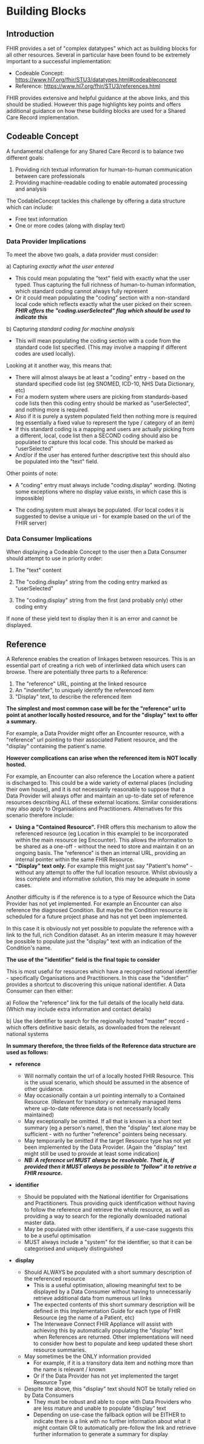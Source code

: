 # Building Blocks

## **Introduction**

FHIR provides a set of "complex datatypes" which act as building blocks for all other resources. Several in particular have been found to be extremely important to a successful implementation:
 - Codeable Concept: <https://www.hl7.org/fhir/STU3/datatypes.html#codeableconcept>
 - Reference: <https://www.hl7.org/fhir/STU3/references.html>

FHIR provides extensive and helpful guidance at the above links, and this should be studied. However this page highlights key points and offers additional guidance on how these building blocks are used for a Shared Care Record implementation.

## **Codeable Concept**
A fundamental challenge for any Shared Care Record is to balance two different goals:

1. Providing rich textual information for human-to-human communication between care professionals
2. Providing machine-readable coding to enable automated processing and analysis

The CodableConcept tackles this challenge by offering a data structure which can include:
 - Free text information
 - One or more codes (along with display text) 


### Data Provider Implications
To meet the above two goals, a data provider must consider:

a) Capturing *exactly what the user entered*
 - This could mean populating the "text" field with exactly what the user typed. Thus capturing the full richness of human-to-human information, which standard coding cannot always fully represent
 - Or it could mean populating the "coding" section with a non-standard local code which reflects exactly what the user picked on their screen. ***FHIR offers the "coding.userSelected" flag which should be used to indicate this***

 b) Capturing *standard coding for machine analysis*

  - This will mean populating the coding section with a code from the standard code list specified. (This may involve a mapping if different codes are used locally).

Looking at it another way, this means that:
 - There will almost always be at least a "coding" entry - based on the standard specified code list (eg SNOMED, ICD-10, NHS Data Dictionary, etc)
  - For a modern system where users are picking from standards-based code lists then this coding entry should be marked as "userSelected", and nothing more is required.
   - Also if it is purely a system populated field then nothing more is required (eg essentially a fixed value to represent the type / category of an item)
  - If this standard coding is a mapping and users are actually picking from a different, local, code list then a SECOND coding should also be populated to capture this local code. This should be marked as "userSelected"
  - And/or if the user has entered further descriptive text this should also be populated into the "text" field.

  Other points of note:
   - A "coding" entry must always include "coding.display" wording. (Noting some exceptions where no display value exists, in which case this is impossible)

   - The coding.system must always be populated. (For local codes it is suggested to devise a unique uri - for example based on the url of the FHIR server)


### Data Consumer Implications

When displaying a Codeable Concept to the user then a Data Consumer should attempt to use in priority order:

 1. The "text" content
 
 2. The "coding.display" string from the coding entry marked as "userSelected"

 3. The "coding.display" string from the first (and probably only) other coding entry

 If none of these yield text to display then it is an error and cannot be displayed. 

## **Reference**

A Reference enables the creation of linkages between resources. This is an essential part of creating a rich web of interlinked data which users can browse. There are potentially three parts to a Reference:

1. The "reference" URL, pointing at the linked resource
2. An "indentifer", to uniquely identify the referenced item
3. "Display" text, to describe the referenced item

**The simplest and most common case will be for the "reference" url to point at another locally hosted resource, and for the "display" text to offer a summary.**

For example, a Data Provider might offer an Encounter resource, with a "reference" url pointing to their associated Patient resource, and the "display" containing the patient's name.

**However complications can arise when the referenced item is NOT locally hosted.** 

For example, an Encounter can also reference the Location where a patient is discharged to. This could be a wide variety of external places (including their own house), and it is not necessarily reasonable to suppose that a Data Provider will always offer and maintain an up-to-date set of reference resources describing ALL of these external locations. Similar considerations may also apply to Organisations and Practitioners. Alternatives for this scenario therefore include:
 - **Using a "Contained Resource".** FHIR offers this mechanism to allow the referenced resource (eg Location in this example) to be incorporated within the main resource (eg Encounter). This allows the information to be shared as a one-off - without the need to store and maintain it on an ongoing basis. The "reference" is then an internal URL, providing an internal pointer within the same FHIR Resource.
  - **"Display" text only.** For example this might just say "Patient's home" - without any attempt to offer the full location resource. Whilst obviously a less complete and informative solution, this may be adequate in some cases.
  
  Another difficulty is if the reference is to a type of Resource which the Data Provider has not yet implemented. For example an Encounter can also reference the diagnosed Condition. But maybe the Condition resource is scheduled for a future project phase and has not yet been implemented.

  In this case it is obviously not yet possible to populate the reference with a link to the full, rich Condition dataset. As an interim measure it may however be possible to populate just the "display" text with an indication of the Condition's name.

  **The use of the "identifier" field is the final topic to consider**
  
  This is most useful for resources which have a recognised national identifier - specifically Organisations and Practitioners. In this case the "identifier" provides a shortcut to discovering this unique national identifier. A Data Consumer can then either:

  a) Follow the "reference" link for the full details of the locally held data. (Which may include extra information and contact details)

  b) Use the identifier to search for the regionally hosted "master" record - which offers definitive basic details, as downloaded from the relevant national systems 

  **In summary therefore, the three fields of the Reference data structure are used as follows:**
   - **reference**
     - Will normally contain the url of a locally hosted FHIR Resource. This is the usual scenario, which should be assumed in the absence of other guidance.
     - May occasionally contain a url pointing internally to a Contained Resource. (Relevant for transitory or externally managed items where up-to-date reference data is not necessarily locally maintained)
     - May exceptionally be omitted. If all that is known is a short text summary (eg a person's name), then the "display" text alone may be sufficient - with no further "reference" pointers being necessary.
     - May temporarily be omitted if the target Resource type has not yet been implemented by the Data Provider. (Again the "display" text might still be used to provide at least some indication)
     - ***NB: A reference url MUST always be resolvable. That is, if provided then it MUST always be possible to "follow" it to retrive a FHIR resource.*** 

 - **identifier**
   - Should be populated with the National identifier for Organisations and Practitioners. Thus providing quick identification without  having to follow the reference and retrieve the whole resource, as well as providing a way to search for the regionally downloaded national master data.
    - May be populated with other identifiers, if a use-case suggests this to be a useful optimisation
     - MUST always include a "system" for the identifier, so that it can be categorised and uniquely distinguished

 - **display**
   - Should ALWAYS be populated with a short summary description of the referenced resource
      - This is a useful optimisation, allowing meaningful text to be displayed by a Data Consumer without having to unnecessarily retrieve additional data from numerous url links
      - The expected contents of this short summary description will be defined in this Implementation Guide for each type of FHIR Resource (eg the name of a Patient, etc)
      - The Interweave Connect FHIR Appliance will assist with achieving this by automatically populating the "display" text when References are returned. Other implementations will need to consider how best to populate and keep updated these short resource summaries.
    - May sometimes be the ONLY information provided
      - For example, if it is a transitory data item and nothing more than the name is relevant / known
      - Or if the Data Provider has not yet implemented the target Resource Type
    - Despite the above, this "display" text should NOT be totally relied on by Data Consumers
      - They must be robust and able to cope with Data Providers who are less mature and unable to populate "display" text
       - Depending on use-case the fallback option will be EITHER to indicate there is a link with no further information about what it might contain OR to automatically pre-follow the link and retrieve further information to generate a summary for display





